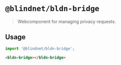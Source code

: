 # `@blindnet/bldn-bridge`

> Webcomponent for managing privacy requests.

## Usage

```js
import '@blindnet/bldn-bridge';
```

```html
<bldn-bridge></bldn-bridge>
```
